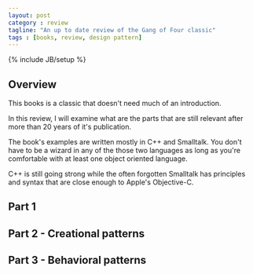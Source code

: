 ```yaml
---
layout: post
category : review
tagline: "An up to date review of the Gang of Four classic"
tags : [books, review, design pattern]
---
```

{% include JB/setup %}

## Overview

This books is a classic that doesn't need much of an introduction. 

In this review, I will examine what are the parts that are still relevant after more than 20 years of it's publication.

The book's examples are written mostly in C++ and Smalltalk. You don't have to be a wizard in any of the those two languages as long as
you're comfortable with at least one object oriented language. 

C++ is still going strong while the often forgotten Smalltalk has principles and syntax that are close enough to Apple's Objective-C.

## Part 1 

## Part 2 - Creational patterns

## Part 3 - Behavioral patterns
